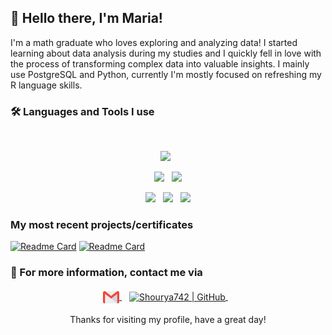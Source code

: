 ## 👋 Hello there, I'm Maria!

I'm a math graduate who loves exploring and analyzing data! I started learning about data analysis during my studies and I quickly fell in love with the process of transforming complex data into valuable insights. I mainly use PostgreSQL and Python, currently I'm mostly focused on refreshing my R language skills.

<h3> 🛠️ Languages and Tools I use </h3>

<br>

<p  align="center">

<img src="https://img.shields.io/badge/python-3670A0?style=for-the-badge&logo=python&logoColor=ffdd54" height="25">
  &nbsp;
</p>  
<p  align="center">

<img src="https://img.shields.io/badge/PostgreSQL-316192?style=for-the-badge&logo=postgresql&logoColor=white" height="25">
&nbsp;

<img src="https://img.shields.io/badge/Pandas-2C2D72?style=for-the-badge&logo=pandas&logoColor=white" height="25">
  
</p>
<p align="center">

<img src="https://img.shields.io/badge/Numpy-777BB4?style=for-the-badge&logo=numpy&logoColor=white" height="25">
&nbsp;
  <img src="https://img.shields.io/badge/R-276DC3?style=for-the-badge&logo=r&logoColor=white" height="25">
&nbsp;
  <img src="https://img.shields.io/badge/Matplotlib-%23ffffff.svg?style=for-the-badge&logo=Matplotlib&logoColor=black" height="25">

</p>

<h3> My most recent projects/certificates </h3>


[![Readme Card](https://github-readme-stats.vercel.app/api/pin/?username=m-ressel&repo=Scientific-Computing-with-Python)](https://github.com/m-ressel/Scientific-Computing-with-Python)
[![Readme Card](https://github-readme-stats.vercel.app/api/pin/?username=m-ressel&repo=8-Week-SQL-Challenge)](https://github.com/m-ressel/8-Week-SQL-Challenge)


<h3> 🌟 For more information, contact me via </h3>

<p align="center">
  <a href="maria.ressel49@gmail.com" >
    <img align="center" alt="Shourya742 | Gmail" width="26px" src="https://github.com/SatYu26/SatYu26/blob/master/Assets/Gmail.svg" />
  </a> &nbsp;&nbsp;
  
  <a href="https://profile-summary-for-github.herokuapp.com/user/m-ressel" target="_blank">
    <img align="center" alt="Shourya742 | GitHub" width="26px" src="https://upload.wikimedia.org/wikipedia/commons/thumb/a/ae/Github-desktop-logo-symbol.svg/1024px-Github-desktop-logo-symbol.svg.png" />
  </a> &nbsp;&nbsp;
  
<p>

<div align="center">
  Thanks for visiting my profile, have a great day! <br/>
</div>

